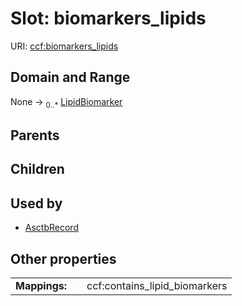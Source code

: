 
# Slot: biomarkers_lipids




URI: [ccf:biomarkers_lipids](http://purl.org/ccf/biomarkers_lipids)


## Domain and Range

None &#8594;  <sub>0..\*</sub> [LipidBiomarker](LipidBiomarker.md)

## Parents


## Children


## Used by

 * [AsctbRecord](AsctbRecord.md)

## Other properties

|  |  |  |
| --- | --- | --- |
| **Mappings:** | | ccf:contains_lipid_biomarkers |

